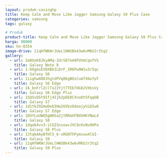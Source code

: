 ```yaml
---
layout: produk-casinghp
title: Keep Calm and Move Like Jagger Samsung Galaxy S9 Plus Case
categories: samsung
tags: galaxy

# Produk
product-title: Keep Calm and Move Like Jagger Samsung Galaxy S9 Plus Case
harga: 90000
sku: hn-0354
image-drive: 11qHfWKWrJUeLlHWSBk43w6vM6UJr3tq2
gallery:
  - url: 1m8UxK8JkyAMq-3drS87nm9FUVmCqnfVS
    title: Galaxy Note 8
  - url: 1-DXgmiEVDXBkILDrF_1R6Pw9W1u3r5qc
    title: Galaxy S6
  - url: 1iighw8O0JhgtdPVq06gBOzCuAfX6o7pT
    title: Galaxy S6 Edge
  - url: 16_bnFrlZclTx22Yjt7TEbTHG62VXbsVy
    title: Galaxy S6 Edge Plus
  - url: 15QSvQ5t9Ifj4Ijb2pDEOCXnaOt5FqqbB
    title: Galaxy S7
  - url: 1d1tkZ92moDebIHw2GVbzDdeajyUiDIw8
    title: Galaxy S7 Edge
  - url: 1DUYLoUWQ5gW0Sa2jtRRmXFBXhHKYNwL4
    title: Galaxy S8
  - url: 1dqo64vv3-jCGISnsoavJXC9cKxNvOHPa
    title: Galaxy S8 Plus
  - url: 13tqkAAyBfHl5_6-sRGNThPymsxw4lGI-
    title: Galaxy S9
  - url: 11qHfWKWrJUeLlHWSBk43w6vM6UJr3tq2
    title: Galaxy S9 Plus
---
```

